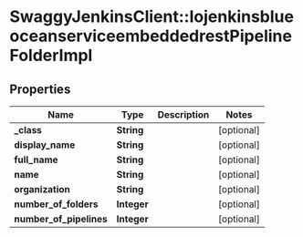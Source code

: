 # SwaggyJenkinsClient::IojenkinsblueoceanserviceembeddedrestPipelineFolderImpl

## Properties
Name | Type | Description | Notes
------------ | ------------- | ------------- | -------------
**_class** | **String** |  | [optional] 
**display_name** | **String** |  | [optional] 
**full_name** | **String** |  | [optional] 
**name** | **String** |  | [optional] 
**organization** | **String** |  | [optional] 
**number_of_folders** | **Integer** |  | [optional] 
**number_of_pipelines** | **Integer** |  | [optional] 


